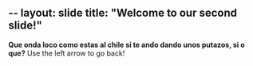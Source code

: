 --
layout: slide
title: "Welcome to our second slide!"
--
**Que onda loco como estas al chile si te ando dando unos putazos, si o que?**
Use the left arrow to go back!
